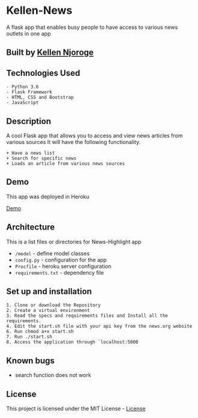 # Kellen-News
A flask app that enables busy people to have access to various news outlets in one app

## Built by [Kellen Njoroge](https://github.com/KellenNjoroge)

## Technologies Used

    - Python 3.6
    - Flask Framework
    - HTML, CSS and Bootstrap
    - JavaScript

## Description
A cool Flask  app that allows you to access and view news articles from various sources
It will have the following functionality.

    + Have a news list
    + Search for specific news
    + Loads an article from various news sources


## Demo
This app was deployed in Heroku

[Demo](https://kellennews.herokuapp.com/)

## Architecture
This is a list files or directories for News-Highlight app


+ `/model` - define  model classes
+ `config.py` - configuration for the app
+ `Procfile` - heroku server configuration
+ `requirements.txt` - dependency file

## Set up and installation

    1. Clone or download the Repository
    2. Create a virtual environment
    3. Read the specs and requirements files and Install all the requirements.
    4. Edit the start.sh file with your api key from the news.org website
    6. Run chmod a+x start.sh
    7. Run ./start.sh
    8. Access the application through `localhost:5000

## Known bugs

- search function does not work

## License

This project is licensed under the MIT License - [License](LICENSE)
